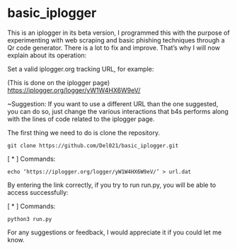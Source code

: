 # basic_iplogger

This is an iplogger in its beta version, I programmed this with the purpose of experimenting with web scraping and basic phishing techniques through a Qr code generator. There is a lot to fix and improve. That’s why I will now explain about its operation: 

Set a valid iplogger.org tracking URL, for example: 

(This is done on the iplogger page) https://iplogger.org/logger/yW1W4HX6W9eV/

~Suggestion: If you want to use a different URL than the one suggested, you can do so, just change the various interactions that b4s performs along with the lines of code related to the iplogger page.

The first thing we need to do is clone the repository.

```
git clone https://github.com/Del021/basic_iplogger.git
```


[ * ] Commands: 

```
echo ‘https://iplogger.org/logger/yW1W4HX6W9eV/’ > url.dat
```
By entering the link correctly, if you try to run run.py, you will be able to access successfully:

[ * ] Commands: 
```
python3 run.py
```

For any suggestions or feedback, I would appreciate it if you could let me know. 
